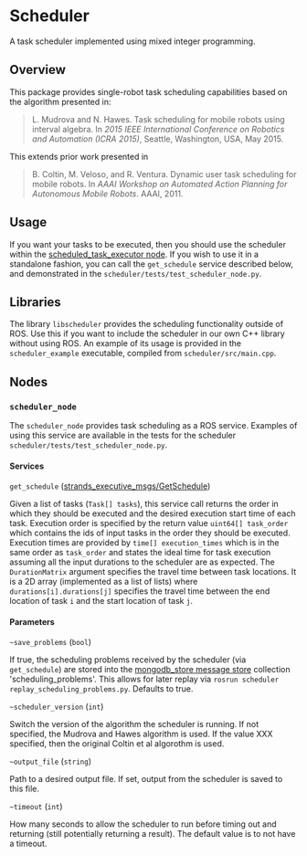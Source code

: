 # Scheduler

A task scheduler implemented using mixed integer programming.

## Overview

This package provides single-robot task scheduling capabilities based on the algorithm presented in:

> L. Mudrova and N. Hawes. Task scheduling for mobile robots using interval algebra. In *2015 IEEE International Conference on Robotics and Automation (ICRA 2015)*, Seattle, Washington, USA, May 2015.

This extends prior work presented in 

> B. Coltin, M. Veloso, and R. Ventura. Dynamic user task scheduling for mobile robots. In *AAAI Workshop on Automated Action Planning for Autonomous Mobile Robots*. AAAI, 2011.


## Usage

If you want your tasks to be executed, then you should use the scheduler within the [scheduled_task_executor node](https://github.com/strands-project/strands_executive/blob/hydro-release/task_executor/README.md). If you wish to use it in a standalone fashion, you can call the `get_schedule` service described below, and demonstrated in the `scheduler/tests/test_scheduler_node.py`.

## Libraries

The library `libscheduler` provides the scheduling functionality outside of ROS. Use this if you want to include the scheduler in our own C++ library without using ROS. An example of its usage is provided in the `scheduler_example` executable, compiled from  `scheduler/src/main.cpp`.

## Nodes

### `scheduler_node`

The `scheduler_node` provides task scheduling as a ROS service. Examples of using this service are available in the tests for the scheduler `scheduler/tests/test_scheduler_node.py`.

#### Services

`get_schedule` ([strands_executive_msgs/GetSchedule](https://github.com/strands-project/strands_executive/blob/hydro-release/strands_executive_msgs/srv/GetSchedule.srv)) 

Given a list of tasks (`Task[] tasks`), this service call returns the order in which they should be executed and the desired execution start time of each task. Execution order is specified by the return value `uint64[] task_order` which contains the ids of input tasks in the order they should be executed. Execution times are provided by `time[] execution_times` which is in the same order as `task_order` and states the ideal time for task execution assuming all the input durations to the scheduler are as expected. The `DurationMatrix` argument specifies the travel time between task locations. It is a 2D array (implemented as a list of lists) where `durations[i].durations[j]` specifies the travel time between the end location of task `i` and the start location of task `j`.

#### Parameters

`~save_problems` (`bool`)

If true, the scheduling problems received by the scheduler (via `get_schedule`) are stored into the [mongodb_store message store](http://wiki.ros.org/mongodb_store#Message_Persistence:_message_store_node.py) collection 'scheduling_problems'. This allows for later replay via `rosrun scheduler replay_scheduling_problems.py`. Defaults to true.

`~scheduler_version` (`int`)

Switch the version of the algorithm the scheduler is running. If not specified, the Mudrova and Hawes algorithm is used. If the value XXX specified, then the original Coltin et al algorothm is used.

`~output_file` (`string`)

Path to a desired output file. If set, output from the scheduler is saved to this file.

`~timeout` (`int`)

How many seconds to allow the scheduler to run before timing out and returning (still potentially returning a result). The default value is to not have a timeout.
